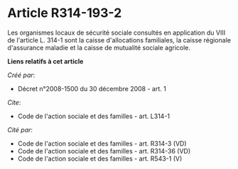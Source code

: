 # Article R314-193-2

Les organismes locaux de sécurité sociale consultés en application du VIII de l'article L. 314-1 sont la caisse d'allocations
familiales, la caisse régionale d'assurance maladie et la caisse de mutualité sociale agricole.

**Liens relatifs à cet article**

_Créé par_:

  - Décret n°2008-1500 du 30 décembre 2008 - art. 1

_Cite_:

  - Code de l'action sociale et des familles - art. L314-1

_Cité par_:

  - Code de l'action sociale et des familles - art. R314-3 (VD)
  - Code de l'action sociale et des familles - art. R314-36 (VD)
  - Code de l'action sociale et des familles - art. R543-1 (V)

